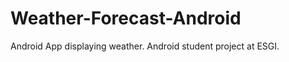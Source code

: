Weather-Forecast-Android
========================

Android App displaying weather. Android student project at ESGI.